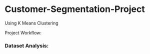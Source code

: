 # Customer-Segmentation-Project
Using K Means Clustering


Project Workflow:

### Dataset Analysis:
